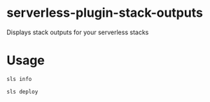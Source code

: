 # serverless-plugin-stack-outputs
Displays stack outputs for your serverless stacks

# Usage
```bash
sls info
```

```bash
sls deploy
```

